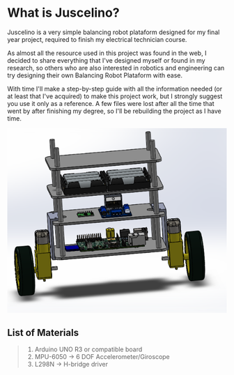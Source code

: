 # What is Juscelino?

Juscelino is a very simple balancing robot plataform designed for my final year project, required to finish my electrical technician course.

As almost all the resource used in this project was found in the web, I decided to share everything that I've designed myself or found in my research, so others who are also interested in robotics and engineering can try designing their own Balancing Robot Plataform with ease.

With time I'll make a step-by-step guide with all the information needed (or at least that I've acquired) to make this project work, but I strongly suggest you use it only as a reference. A few files were lost after all the time that went by after finishing my degree, so I'll be rebuilding the project as I have time.

<p align="center">
  <img alt="3D render of Juscelino Balance Bot" src="https://raw.githubusercontent.com/LaazV/Juscelino-BalanceBot/master/3Dfiles/mounted.png">
</p>

## List of Materials


>1. Arduino UNO R3 or compatible board
>2. MPU-6050  -> 6 DOF Accelerometer/Giroscope
>3. L298N    -> H-bridge driver